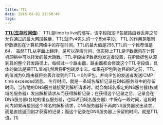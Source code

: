 ```yaml
---
title: TTL
date: 2016-08-01 21:50:49
tags:
---
```


__[TTL(生存时间值)](http://baike.baidu.com/subview/2696/13746361.htm#reference-[1]-13746361-wrap)__：
TTL是time to live的缩写，该字段指定IP包被路由器丢弃之前允许通过的最大网段数量，TTL就IPv4包头的一个8bit字段。
TTL 的作用是限制IP数据包在计算机网络中的存在时间。TTL的最大值是255,TTL的一个推荐值是64。
虽然TTL从字面上翻译，是可以存活时间，但实际上TTL是IP数据包在计算机网络中可以转发的最大跳数。TTL字段由IP数据包发送者设置，在IP数据包从源到目的整个转发路径上，每经过一个路由器，路由器都会修改这个TTL字段值，具体的做法是把TTL值减1,然后将IP包转发出去。如果在IP包到达目的IP之前，TTL的值减为0,路由器将会丢弃收到的TTL＝0的IP包，并向IP包的发送者发送ICMP time exceeded消息。
生存时间，就是一条域名解析记录在DNS服务器中的存留时间。当各地的DNS服务器接受到解析请求时，就会向域名指定的NS服务器(权威域名服务器）发出解析请求从而获得解析记录；在获得这个记录之后，记录会在DNS服务器(各地的缓存服务器，也叫递归域名服务器）中保存一段时间，这段时间内如果再接到这个域名的解析请求，DNS服务器将不再向NS服务器发出请求，而是直接返回刚才获得的记录；而这个记录在DNS服务器上保留的时间，就是TTL值。[1]
